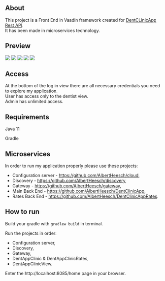 ## About
This project is a Front End in Vaadin framework created for [DentCLinicApp Rest API](https://github.com/AlbertHeesch/DentClinicApp).  
It has been made in microservices technology.

## Preview
[![](https://i.snipboard.io/2C6eZG.jpg)](https://i.snipboard.io/pHEf43.jpg)
[![](https://i.snipboard.io/ymx4Gq.jpg)](https://i.snipboard.io/2CophI.jpg)
[![](https://i.snipboard.io/nsETfJ.jpg)](https://i.snipboard.io/QjR4O0.jpg)
[![](https://i.snipboard.io/x9cg6J.jpg)](https://i.snipboard.io/JVeli1.jpg)
[![](https://i.snipboard.io/XJtPWp.jpg)](https://i.snipboard.io/cQUwoO.jpg)

## Access
At the bottom of the log in view there are all necessary credentials you need to explore my application.  
User has access only to the dentist view.  
Admin has unlimited access.

## Requirements
Java 11

Gradle

## Microservices
In order to run my application properly please use these projects:
- Configuration server - https://github.com/AlbertHeesch/cloud,
- Discovery - https://github.com/AlbertHeesch/discovery,
- Gateway - https://github.com/AlbertHeesch/gateway,
- Main Back End - https://github.com/AlbertHeesch/DentClinicApp,
- Rates Back End - https://github.com/AlbertHeesch/DentClinicAppRates.

## How to run
Build your gradle with `gradlew build` in terminal.

Run the projects in order:
- Configuration server,
- Discovery,
- Gateway,
- DentAppClinic & DentAppClinicRates,
- DentAppClinicView.

Enter the http://localhost:8085/home page in your browser.